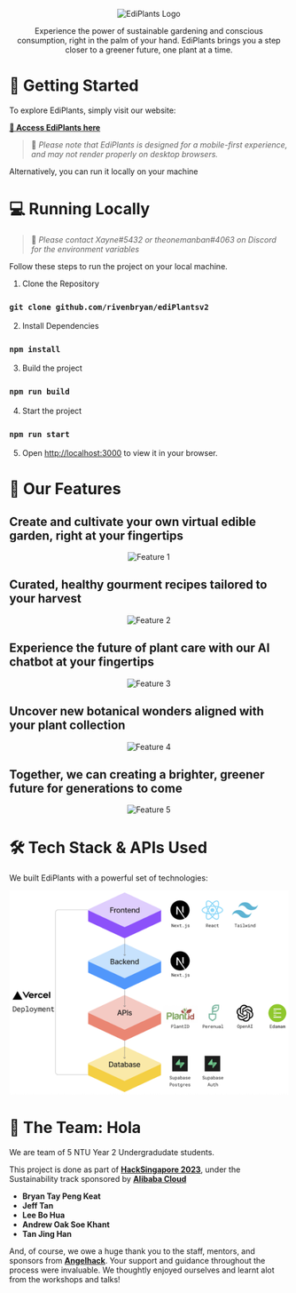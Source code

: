 <p align="center">
  <img src="https://github.com/rivenbryan/ediPlantsv2/blob/main/public/ediplants.png?raw=true" alt="EdiPlants Logo">
</p>


<p align="center">
  Experience the power of sustainable gardening and conscious consumption, right in the palm of your hand. 
  EdiPlants brings you a step closer to a greener future, one plant at a time.
</p>
 
# 🚀 Getting Started

To explore EdiPlants, simply visit our website:

[**🌿 Access EdiPlants here**](https://edi-plantsv2-oqd0ud3em-rivenbryan.vercel.app/)

> 📱 *Please note that EdiPlants is designed for a mobile-first experience, and may not render properly on desktop browsers.*

Alternatively, you can run it locally on your machine

# 💻 Running Locally

> 📱 *Please contact Xayne#5432 or theonemanban#4063 on Discord for the environment variables*

Follow these steps to run the project on your local machine.

1. Clone the Repository
### `git clone github.com/rivenbryan/ediPlantsv2`

2. Install Dependencies
### `npm install`

3. Build the project
### `npm run build`

4. Start the project
### `npm run start`

5. Open [http://localhost:3000](http://localhost:3000) to view it in your browser.



# 🌟 Our Features

## Create and cultivate your own virtual edible garden, right at your fingertips

<p align="center">
  <img src="https://github.com/rivenbryan/ediPlantsv2/blob/main/public/landingPageImages/GardenIntro.jpg" alt="Feature 1">
</p>


## Curated, healthy gourment recipes tailored to your harvest

<p align="center">
  <img src="https://github.com/rivenbryan/ediPlantsv2/blob/main/public/landingPageImages/RecipeIntro.png" alt="Feature 2">
</p>


## Experience the future of plant care with our AI chatbot at your fingertips

<p align="center">
  <img src="https://github.com/rivenbryan/ediPlantsv2/blob/main/public/landingPageImages/chatbot.png" alt="Feature 3">
</p>


## Uncover new botanical wonders aligned with your plant collection

<p align="center">
  <img src="https://github.com/rivenbryan/ediPlantsv2/blob/main/public/landingPageImages/DiscoverIntro.png" alt="Feature 4">
</p>


## Together, we can creating a brighter, greener future for generations to come

<p align="center">
  <img src="https://github.com/rivenbryan/ediPlantsv2/blob/main/public/landingPageImages/leaderboardIntro.png" alt="Feature 5">
</p>



# 🛠️ Tech Stack & APIs Used
We built EdiPlants with a powerful set of technologies:

<p align="center">
  <img src="https://github.com/rivenbryan/ediPlantsv2/blob/main/public/EdiPlants_Stack.png" alt="Tech Stack">
</p>


# 💖 The Team: Hola

We are team of 5 NTU Year 2 Undergradudate students.

This project is done as part of [**HackSingapore 2023**](https://hacksingapore.com/), under the Sustainability track sponsored by [**Alibaba Cloud**](https://alibabacloud.com)


- **Bryan Tay Peng Keat**
- **Jeff Tan**
- **Lee Bo Hua**
- **Andrew Oak Soe Khant**
- **Tan Jing Han**

And, of course, we owe a huge thank you to the staff, mentors, and sponsors from [**Angelhack**](https://www.angelhack.com/). Your support and guidance throughout the process were invaluable. We thoughtly enjoyed ourselves and learnt alot from the workshops and talks!
